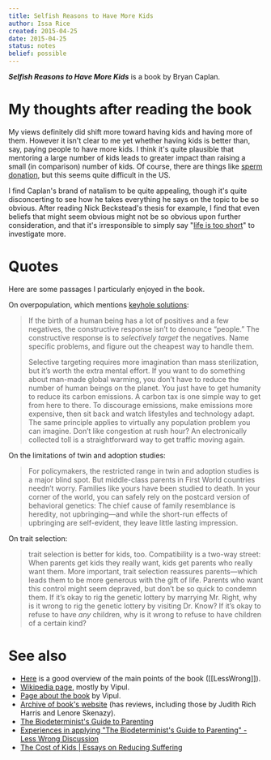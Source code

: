 ```yaml
---
title: Selfish Reasons to Have More Kids
author: Issa Rice
created: 2015-04-25
date: 2015-04-25
status: notes
belief: possible
---
```


***Selfish Reasons to Have More Kids*** is a book by Bryan Caplan.

# My thoughts after reading the book

My views definitely did shift more toward having kids and having more of
them.  However it isn't clear to me yet whether having kids is better
than, say, paying people to have more kids.  I think it's quite
plausible that mentoring a large number of kids leads to greater impact
than raising a small (in comparison) number of kids.  Of course, there
are things like [sperm
donation](http://www.gwern.net/Ethical%20sperm%20donation), but this
seems quite difficult in the US.

I find Caplan's brand of natalism to be quite appealing, though it's
quite disconcerting to see how he takes everything he says on the topic
to be so obvious.  After reading Nick Beckstead's thesis for example, I
find that even beliefs that might seem obvious might not be so obvious
upon further consideration, and that it's irresponsible to simply say
"[life is too
short](http://econlog.econlib.org/archives/2007/12/my_ideal_foil.html)"
to investigate more.

# Quotes

Here are some passages I particularly enjoyed in the book.

On overpopulation, which mentions [keyhole solutions](https://causeprioritization.org/Keyhole%20solution):


> If the birth of a human being has a lot of positives and a few
> negatives, the constructive response isn’t to denounce “people.” The
> constructive response is to *selectively target* the negatives. Name
> specific problems, and figure out the cheapest way to handle them.
>
> Selective targeting requires more imagination than mass sterilization,
> but it’s worth the extra mental effort. If you want to do something
> about man-made global warming, you don’t have to reduce the number of
> human beings on the planet. You just have to get humanity to reduce
> its carbon emissions. A carbon tax is one simple way to get from here
> to there. To discourage emissions, make emissions more expensive, then
> sit back and watch lifestyles and technology adapt. The same principle
> applies to virtually any population problem you can imagine. Don’t
> like congestion at rush hour? An electronically collected toll is a
> straightforward way to get traffic moving again.

On the limitations of twin and adoption studies:

> For policymakers, the restricted range in twin and adoption studies is
> a major blind spot. But middle-class parents in First World countries
> needn’t worry. Families like yours have been studied to death. In your
> corner of the world, you can safely rely on the postcard version of
> behavioral genetics: The chief cause of family resemblance is
> heredity, not upbringing—and while the short-run effects of upbringing
> are self-evident, they leave little lasting impression.

On trait selection:

> trait selection is better for kids, too. Compatibility is a two-way
> street: When parents get kids they really want, kids get parents who
> really want them. More important, trait selection reassures
> parents—which leads them to be more generous with the gift of life.
> Parents who want this control might seem depraved, but don’t be so
> quick to condemn them. If it’s okay to rig the genetic lottery by
> marrying Mr. Right, why is it wrong to rig the genetic lottery by
> visiting Dr. Know? If it’s okay to refuse to have *any* children, why
> is it wrong to refuse to have children of a certain kind?

# See also

- [Here](http://lesswrong.com/lw/col/review_selfish_reasons_to_have_more_kids/)
  is a good overview of the main points of the book ([[LessWrong]]).
- [Wikipedia
  page](http://deletionpedia.org/en/Selfish_Reasons_to_Have_More_Kids),
  mostly by Vipul.
- [Page about the
  book](https://thinkingbeyondcompetition.wordpress.com/books/selfish-reasons-to-have-more-kids/)
  by Vipul.
- [Archive of book's
  website](https://web.archive.org/web/20120119123849/http://havemorekidsbook.com/)
  (has reviews, including those by Judith Rich Harris and Lenore
  Skenazy).
- [The Biodeterminist's Guide to Parenting](https://web.archive.org/web/20140913160733/http://squid314.livejournal.com/346391.html)
- [Experiences in applying "The Biodeterminist's Guide to Parenting" \- Less Wrong Discussion](http://lesswrong.com/r/discussion/lw/mhk/experiences_in_applying_the_biodeterminists_guide/)
- [The Cost of Kids | Essays on Reducing Suffering](http://reducing-suffering.org/the-cost-of-kids/)
